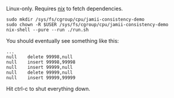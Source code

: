 Linux-only. Requires [nix](https://nixos.org/) to fetch dependencies.

```
sudo mkdir /sys/fs/cgroup/cpu/jamii-consistency-demo
sudo chown -R $USER /sys/fs/cgroup/cpu/jamii-consistency-demo
nix-shell --pure --run ./run.sh
```

You should eventually see something like this:

```
...
null	delete 99998,null
null	insert 99998,99998
null	insert 99999,null
null	delete 99999,null
null	insert 99999,99999
```

Hit ctrl-c to shut everything down.
